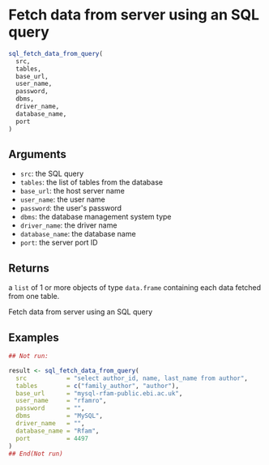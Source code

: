 # Fetch data from server using an SQL query

```r
sql_fetch_data_from_query(
  src,
  tables,
  base_url,
  user_name,
  password,
  dbms,
  driver_name,
  database_name,
  port
)
```

## Arguments

- `src`: the SQL query
- `tables`: the list of tables from the database
- `base_url`: the host server name
- `user_name`: the user name
- `password`: the user's password
- `dbms`: the database management system type
- `driver_name`: the driver name
- `database_name`: the database name
- `port`: the server port ID

## Returns

a `list` of 1 or more objects of type `data.frame` containing each data fetched from one table.

Fetch data from server using an SQL query

## Examples

```r
## Not run:

result <- sql_fetch_data_from_query(
  src           = "select author_id, name, last_name from author",
  tables        = c("family_author", "author"),
  base_url      = "mysql-rfam-public.ebi.ac.uk",
  user_name     = "rfamro",
  password      = "",
  dbms          = "MySQL",
  driver_name   = "",
  database_name = "Rfam",
  port          = 4497
)
## End(Not run)
```
